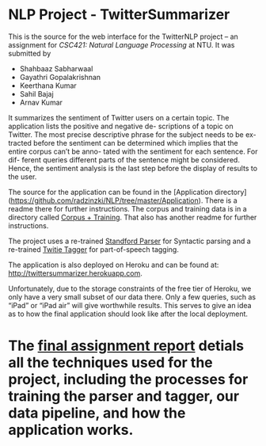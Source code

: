 # NLP Project - TwitterSummarizer

This is the source for the web interface for the TwitterNLP project – an assignment for *CSC421: Natural Language Processing* at NTU. It was submitted by

- Shahbaaz Sabharwaal
- Gayathri Gopalakrishnan
- Keerthana Kumar
- Sahil Bajaj
- Arnav Kumar

It summarizes the sentiment of Twitter users on a certain topic. The application lists the positive and negative de- scriptions of a topic on Twitter. The most precise descriptive phrase for the subject needs to be ex- tracted before the sentiment can be determined which implies that the entire corpus can’t be anno- tated with the sentiment for each sentence. For dif- ferent queries different parts of the sentence might be considered. Hence, the sentiment analysis is the last step before the display of results to the user.

The source for the application can be found in the [Application directory] (https://github.com/radzinzki/NLP/tree/master/Application). There is a readme there for further instructions.
The corpus and training data is in a  directory called [Corpus + Training](https://github.com/radzinzki/NLP/tree/master/Corpus%20%2B%20Training). That also has another readme for further instructions.

The project uses a re-trained [Standford Parser](http://nlp.stanford.edu/software/lex-parser.shtml) for Syntactic parsing and a re-trained [Twitie Tagger](http://gate.ac.uk/wiki/twitie.html) for part-of-speech tagging.


The application is also deployed on Heroku and can be found at: http://twittersummarizer.herokuapp.com.

Unfortunately, due to the storage constraints of the free tier of Heroku, we only have a very small subset of our data there. Only a few queries, such as “iPad” or “iPad air” will give worthwhile results. This serves 
to give an idea as to how the final application should look like after the local deployment.


 The [final assignment report](https://github.com/radzinzki/NLP/blob/master/AssignmentReport.pdf) detials all the techniques used for the project, including the processes for training the parser and tagger, our data pipeline, and how the application works.
=============
